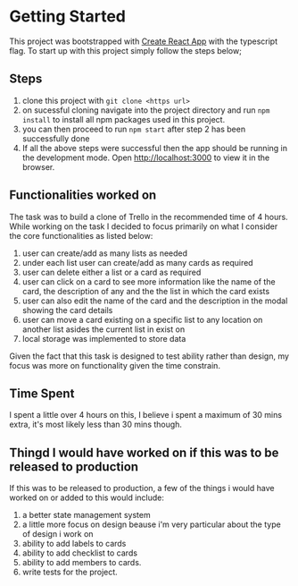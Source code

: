# Getting Started

This project was bootstrapped with [Create React App](https://github.com/facebook/create-react-app) with the typescript flag. To start up with this project simply follow the steps below;

## Steps

1. clone this project with `git clone <https url>`
2. on sucessful cloning navigate into the project directory and run `npm install` to install all npm packages used in this project.
3. you can then proceed to run `npm start` after step 2 has been successfully done
4. If all the above steps were successful then the app should be running in the development mode. Open [http://localhost:3000](http://localhost:3000) to view it in the browser.

## Functionalities worked on
The task was to build a clone of Trello in the recommended time of 4 hours. While working on the task I decided to focus primarily on what I consider the core functionalities as listed below:

1. user can create/add as many lists as needed
2. under each list user can create/add as many cards as required
3. user can delete either a list or a card as required
4. user can click on a card to see more information like the name of the card, the description of any and the the list in which the card exists
5. user can also edit the name of the card and the description in the modal showing the card details
6. user can move a card existing on a specific list to any location on another list asides the current list in exist on
7. local storage was implemented to store data

Given the fact that this task is designed to test ability rather than design, my focus was more on functionality given the time constrain.

## Time Spent
I spent a little over 4 hours on this, I believe i spent a maximum of 30 mins extra, it's most likely less than 30 mins though.

## Thingd I would have worked on if this was to be released to production
If this was to be released to production, a few of the things i would have worked on or added to this would include:

1. a better state management system
2. a little more focus on design beause i'm very particular about the type of design i work on
3. ability to add labels to cards
4. ability to add checklist to cards
5. ability to add members to cards.
6. write tests for the project.


